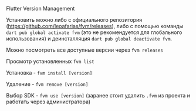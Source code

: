
Flutter Version Management

Установить можно либо с официального репозитория
(https://github.com/leoafarias/fvm/releases), либо с помощью команды `dart pub global activate fvm` (это не рекомендуется для глобального использования) и деинсталляция `dart pub global deactivate fvm`.

Можно посмотреть все доступные версии через `fvm releases`

Просмотр установленных `fvm list`

Установка - `fvm install [version]`

Удаление - `fvm remove [version]`

Выбор SDK - `fvm use [version]` (заранее стоит удалить `.fvm` из проекта и работать через администратора)


